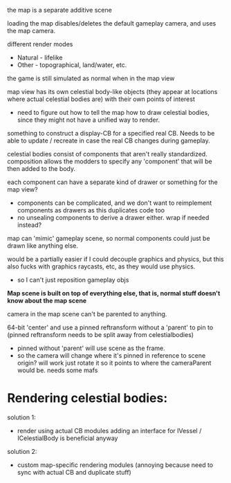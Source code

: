 the map is a separate additive scene



loading the map disables/deletes the default gameplay camera, and uses the map camera.



different render modes
- Natural - lifelike
- Other - topographical, land/water, etc.

the game is still simulated as normal when in the map view



map view has its own celestial body-like objects (they appear at locations where actual celestial bodies are) with their own points of interest
- need to figure out how to tell the map how to draw celestial bodies, since they might not have a unified way to render.

something to construct a display-CB for a specified real CB. Needs to be able to update / recreate in case the real CB changes during gameplay.

celestial bodies consist of components that aren't really standardized. composition allows the modders to specify any 'component' that will be then added to the body.

each component can have a separate kind of drawer or something for the map view?
- components can be complicated, and we don't want to reimplement components as drawers as this duplicates code too 
- no unsealing components to derive a drawer either. wrap if needed instead?


map can 'mimic' gameplay scene, so normal components could just be drawn like anything else.




would be a partially easier if I could decouple graphics and physics, but this also fucks with graphics raycasts, etc, as they would use physics.
- so I can't just reposition gameplay objs



**Map scene is built on top of everything else, that is, normal stuff doesn't know about the map scene**


camera in the map scene can't be parented to anything.

64-bit 'center' and use a pinned reftransform without a 'parent' to pin to (pinned reftransform needs to be split away from celestialbodies)
- pinned without 'parent' will use scene as the frame.
- so the camera will change where it's pinned in reference to scene origin?
    will work just rotate it so it points to where the cameraParent would be.
needs some mafs


# Rendering celestial bodies:

solution 1:
- render using actual CB modules
adding an interface for IVessel / ICelestialBody is beneficial anyway

solution 2:
- custom map-specific rendering modules (annoying because need to sync with actual CB and duplicate stuff)










